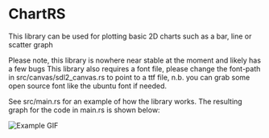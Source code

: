 # ChartRS

This library can be used for plotting basic 2D charts such as a bar, line or scatter graph

Please note, this library is nowhere near stable at the moment and likely has a few bugs
This library also requires a font file, please change the font-path in src/canvas/sdl2_canvas.rs
to point to a ttf file, n.b. you can grab some open source font like the ubuntu font if needed.

See src/main.rs for an example of how the library works. The resulting graph for the code in main.rs is shown below:

![Example GIF](https://github.com/Tohie/chartrs/blob/master/assets/pan_example.gif)
